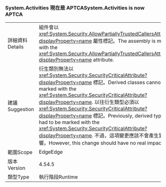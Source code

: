 ### <a name="systemactivities-is-now-aptca"></a><span data-ttu-id="1759c-101">System.Activities 現在是 APTCA</span><span class="sxs-lookup"><span data-stu-id="1759c-101">System.Activities is now APTCA</span></span>

|   |   |
|---|---|
|<span data-ttu-id="1759c-102">詳細資料</span><span class="sxs-lookup"><span data-stu-id="1759c-102">Details</span></span>|<span data-ttu-id="1759c-103">組件會以 <xref:System.Security.AllowPartiallyTrustedCallersAttribute?displayProperty=name> 屬性標記。</span><span class="sxs-lookup"><span data-stu-id="1759c-103">The assembly is marked with the <xref:System.Security.AllowPartiallyTrustedCallersAttribute?displayProperty=name> attribute.</span></span>|
|<span data-ttu-id="1759c-104">建議</span><span class="sxs-lookup"><span data-stu-id="1759c-104">Suggestion</span></span>|<span data-ttu-id="1759c-105">衍生類別無法以 <xref:System.Security.SecurityCriticalAttribute?displayProperty=name> 標記。</span><span class="sxs-lookup"><span data-stu-id="1759c-105">Derived classes cannot be marked with the <xref:System.Security.SecurityCriticalAttribute?displayProperty=name>.</span></span> <span data-ttu-id="1759c-106">以往衍生類型必須以 <xref:System.Security.SecurityCriticalAttribute?displayProperty=name> 標記。</span><span class="sxs-lookup"><span data-stu-id="1759c-106">Previously, derived types had to be marked with the <xref:System.Security.SecurityCriticalAttribute?displayProperty=name>.</span></span> <span data-ttu-id="1759c-107">不過，這項變更應該不會產生實際影響。</span><span class="sxs-lookup"><span data-stu-id="1759c-107">However, this change should have no real impact.</span></span>|
|<span data-ttu-id="1759c-108">範圍</span><span class="sxs-lookup"><span data-stu-id="1759c-108">Scope</span></span>|<span data-ttu-id="1759c-109">Edge</span><span class="sxs-lookup"><span data-stu-id="1759c-109">Edge</span></span>|
|<span data-ttu-id="1759c-110">版本</span><span class="sxs-lookup"><span data-stu-id="1759c-110">Version</span></span>|<span data-ttu-id="1759c-111">4.5</span><span class="sxs-lookup"><span data-stu-id="1759c-111">4.5</span></span>|
|<span data-ttu-id="1759c-112">類型</span><span class="sxs-lookup"><span data-stu-id="1759c-112">Type</span></span>|<span data-ttu-id="1759c-113">執行階段</span><span class="sxs-lookup"><span data-stu-id="1759c-113">Runtime</span></span>|

